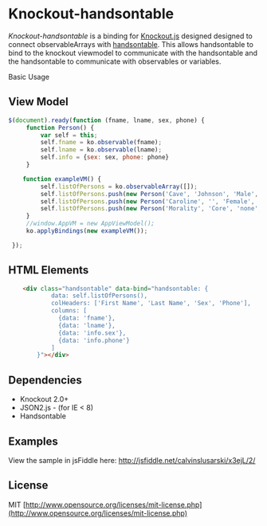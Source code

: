 Knockout-handsontable
=====================

*Knockout-handsontable* is a binding for [Knockout.js](http://knockoutjs.com/) designed  designed to connect observableArrays with [handsontable](https://github.com/warpech/jquery-handsontable).  This allows handsontable to bind to the knockout viewmodel to communicate with the handsontable and the handsontable to communicate with observables or variables.

Basic Usage


View Model
-----------
```js
$(document).ready(function (fname, lname, sex, phone) {
     function Person() {
         var self = this;
         self.fname = ko.observable(fname);
         self.lname = ko.observable(lname);
         self.info = {sex: sex, phone: phone}
     }

    function exampleVM() {
         self.listOfPersons = ko.observableArray([]);
         self.listOfPersons.push(new Person('Cave', 'Johnson', 'Male', '555-5555'));
         self.listOfPersons.push(new Person('Caroline', '', 'Female', '652-4556'));
         self.listOfPersons.push(new Person('Morality', 'Core', 'none', '555-5555'));
     }
     //window.AppVM = new AppViewModel();
     ko.applyBindings(new exampleVM());

 });

```

HTML Elements
-----------
```html
    <div class="handsontable" data-bind="handsontable: {
            data: self.listOfPersons(),
            colHeaders: ['First Name', 'Last Name', 'Sex', 'Phone'],
            columns: [
              {data: 'fname'},
              {data: 'lname'},
              {data: 'info.sex'},
              {data: 'info.phone'}
            ]
        }"></div>
```


Dependencies
------------
* Knockout 2.0+
* JSON2.js - (for IE < 8)
* Handsontable


Examples
--------

View the sample in jsFiddle here: <http://jsfiddle.net/calvinslusarski/x3ejL/2/>

License
-------
MIT [http://www.opensource.org/licenses/mit-license.php](http://www.opensource.org/licenses/mit-license.php)
